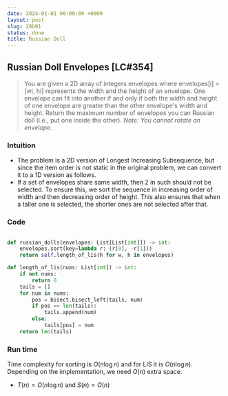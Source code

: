 ```yaml
---
date: 2024-01-01 00:00:00 +0000
layout: post
slug: 20b01
status: done
title: Russian Doll
---
```


## Russian Doll Envelopes [LC#354]
> You are given a 2D array of integers envelopes where envelopes[i] = [wi, hi] represents the width and the height of an envelope. One envelope can fit into another if and only if both the width and height of one envelope are greater than the other envelope's width and height. Return the maximum number of envelopes you can Russian doll (i.e., put one inside the other).
> _Note: You cannot rotate an envelope._


### Intuition
- The problem is a 2D version of Longest Increasing Subsequence, but since the item order is not static in the original problem, we can convert it to a 1D version as follows. 
- If a set of envelopes share same width, then 2 in such should not be selected. To ensure this, we sort the sequence in increasing order of width and then decreasing order of height. This also ensures that when a taller one is selected, the shorter ones are not selected after that. 

### Code
```python

def russian_dolls(envelopes: List[List[int]]) -> int:
    envelopes.sort(key=lambda r: (r[0], -r[1]))
    return self.length_of_lis(h for w, h in envelopes)

def length_of_lis(nums: List[int]) -> int:
    if not nums:
        return 0
    tails = []
    for num in nums:
        pos = bisect.bisect_left(tails, num)
        if pos == len(tails):
            tails.append(num)
        else:
            tails[pos] = num
    return len(tails)
```

### Run time
Time complexity for sorting is $O(n \log n)$ and for LIS it is $O(n \log n)$. Depending on the implementation, we need $O(n)$ extra space. 

- $T(n) = O(n \log n)$ and $S(n) = O(n)$